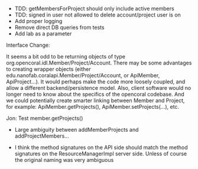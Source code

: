 * TDD: getMembersForProject should only include active members
* TDD: signed in user not allowed to delete account/project user is on
* Add proper logging
* Remove direct DB queries from tests
* Add lab as a parameter

Interface Change:

It seems a bit odd to be returning objects of type org.opencoral.idl.Member/Project/Account.  There may be some
advantages to creating wrapper objects (either edu.nanofab.coralapi.Member/Project/Account, or ApiMember, ApiProject...).
It would perhaps make the code more loosely coupled, and allow a different backend/persistence model. Also, client 
software would no longer need to know about the specifics of the opencoral codebase.  And we could potentially create
smarter linking between Member and Project, for example: ApiMember.getProjects(), ApiMember.setProjects(...), etc.


Jon:
Test member.getProjects()

* Large ambiguity between addMemberProjects and addProjectMembers...

* I think the method signatures on the API side should match the method signatures on
the ResourceManagerImpl server side. Unless of course the original naming was very
ambiguous